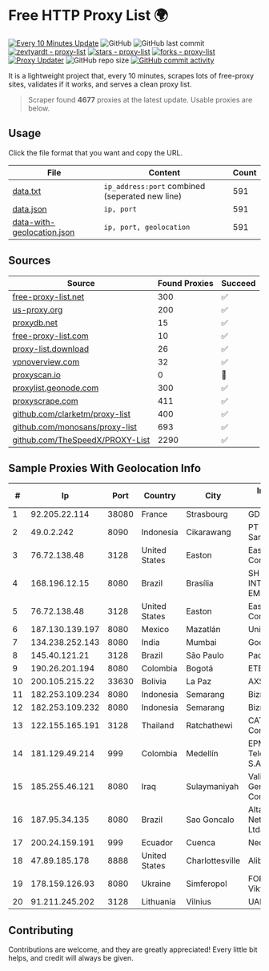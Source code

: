 
# Free HTTP Proxy List 🌍

[![Every 10 Minutes Update](https://github.com/mertguvencli/http-proxy-list/actions/workflows/main.yml/badge.svg?branch=main)](https://github.com/mertguvencli/http-proxy-list/actions/workflows/main.yml)
![GitHub](https://img.shields.io/github/license/mertguvencli/http-proxy-list)
![GitHub last commit](https://img.shields.io/github/last-commit/mertguvencli/http-proxy-list)
[![zevtyardt - proxy-list](https://img.shields.io/static/v1?label=zevtyardt&message=proxy-list&color=blue&logo=github)](https://github.com/zevtyardt/proxy-list "Go to GitHub repo")
[![stars - proxy-list](https://img.shields.io/github/stars/zevtyardt/proxy-list?style=social)](https://github.com/zevtyardt/proxy-list)
[![forks - proxy-list](https://img.shields.io/github/forks/zevtyardt/proxy-list?style=social)](https://github.com/zevtyardt/proxy-list)
[![Proxy Updater](https://github.com/zevtyardt/proxy-list/workflows/Proxy%20Updater/badge.svg)](https://github.com/zevtyardt/proxy-list/actions?query=workflow:"Proxy+Updater")
![GitHub repo size](https://img.shields.io/github/repo-size/zevtyardt/proxy-list)
[![GitHub commit activity](https://img.shields.io/github/commit-activity/m/zevtyardt/proxy-list?logo=commits)](https://github.com/zevtyardt/proxy-list/commits/main)

It is a lightweight project that, every 10 minutes, scrapes lots of free-proxy sites, validates if it works, and serves a clean proxy list.

> Scraper found **4677** proxies at the latest update. Usable proxies are below.

## Usage

Click the file format that you want and copy the URL.

|File|Content|Count|
|----|-------|-----|
|[data.txt](https://raw.githubusercontent.com/mertguvencli/http-proxy-list/main/proxy-list/data.txt)|`ip_address:port` combined (seperated new line)|591|
|[data.json](https://raw.githubusercontent.com/mertguvencli/http-proxy-list/main/proxy-list/data.json)|`ip, port`|591|
|[data-with-geolocation.json](https://raw.githubusercontent.com/mertguvencli/http-proxy-list/main/proxy-list/data-with-geolocation.json)|`ip, port, geolocation`|591|

## Sources

|Source|Found Proxies|Succeed|
|------|-------------|-------|
|[free-proxy-list.net](https://free-proxy-list.net)|300|✅|
|[us-proxy.org](https://www.us-proxy.org)|200|✅|
|[proxydb.net](http://proxydb.net)|15|✅|
|[free-proxy-list.com](https://free-proxy-list.com/?page=&port=&type%5B%5D=http&type%5B%5D=https&up_time=0&search=Search)|10|✅|
|[proxy-list.download](https://www.proxy-list.download/HTTP)|26|✅|
|[vpnoverview.com](https://vpnoverview.com/privacy/anonymous-browsing/free-proxy-servers)|32|✅|
|[proxyscan.io](https://www.proxyscan.io)|0|🚫|
|[proxylist.geonode.com](https://proxylist.geonode.com/api/proxy-list?limit=300&page=1&sort_by=lastChecked&sort_type=desc&protocols=http,https)|300|✅|
|[proxyscrape.com](https://api.proxyscrape.com/v2/?request=displayproxies&protocol=http&timeout=10000&country=all&ssl=all&anonymity=all)|411|✅|
|[github.com/clarketm/proxy-list](https://raw.githubusercontent.com/clarketm/proxy-list/master/proxy-list-raw.txt)|400|✅|
|[github.com/monosans/proxy-list](https://raw.githubusercontent.com/monosans/proxy-list/main/proxies/http.txt)|693|✅|
|[github.com/TheSpeedX/PROXY-List](https://raw.githubusercontent.com/TheSpeedX/PROXY-List/master/http.txt)|2290|✅|


## Sample Proxies With Geolocation Info

|#|Ip|Port|Country|City|Internet Service Provider|
|-|--|----|-------|----|-------------------------|
|1|92.205.22.114|38080|France|Strasbourg|GD MASS Network|
|2|49.0.2.242|8090|Indonesia|Cikarawang|PT Usaha Adi Sanggoro|
|3|76.72.138.48|3128|United States|Easton|Easton Utilities Commission|
|4|168.196.12.15|8080|Brazil|Brasília|SH TURBO INTERNET TEC. E EMPREENDIMENTOS|
|5|76.72.138.48|3128|United States|Easton|Easton Utilities Commission|
|6|187.130.139.197|8080|Mexico|Mazatlán|Uninet S.A. de C.V.|
|7|134.238.252.143|8080|India|Mumbai|Google LLC|
|8|145.40.121.21|3128|Brazil|São Paulo|Packet Host, Inc.|
|9|190.26.201.194|8080|Colombia|Bogotá|ETB - Colombia|
|10|200.105.215.22|33630|Bolivia|La Paz|AXS Bolivia S. A.|
|11|182.253.109.234|8080|Indonesia|Semarang|Biznet Metronet|
|12|182.253.109.232|8080|Indonesia|Semarang|Biznet Metronet|
|13|122.155.165.191|3128|Thailand|Ratchathewi|CAT Telecom Public Company Limited|
|14|181.129.49.214|999|Colombia|Medellín|EPM Telecomunicaciones S.A. E.S.P.|
|15|185.255.46.121|8080|Iraq|Sulaymaniyah|Valin Company for General Trading and Communication LTD|
|16|187.95.34.135|8080|Brazil|Sao Goncalo|Alta Rede Corporate Network Telecom Ltda - EPP|
|17|200.24.159.191|999|Ecuador|Cuenca|Nedetel S.A.|
|18|47.89.185.178|8888|United States|Charlottesville|Alibaba.com LLC|
|19|178.159.126.93|8080|Ukraine|Simferopol|FOP Sinev Maksim Viktorovich|
|20|91.211.245.202|3128|Lithuania|Vilnius|UAB ESNET|



## Contributing

Contributions are welcome, and they are greatly appreciated! Every
little bit helps, and credit will always be given.

